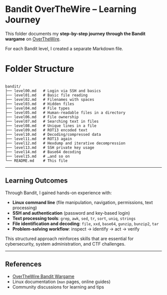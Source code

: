 # Bandit OverTheWire – Learning Journey

This folder documents my **step-by-step journey through the Bandit wargame** on [OverTheWire](https://overthewire.org/wargames/bandit/).  

For each Bandit level, I created a separate Markdown file.

# Folder Structure

```

bandit/
├── level00.md   # Login via SSH and basics
├── level01.md   # Basic file reading
├── level02.md   # Filenames with spaces
├── level03.md   # Hidden files
├── level04.md   # File types
├── level05.md   # Human-readable files in a directory
├── level06.md   # File ownership
├── level07.md   # Searching text in files
├── level08.md   # Unique lines in a file
├── level09.md   # ROT13 encoded text
├── level10.md   # Decoding/compressed data
├── level11.md   # ROT13 again
├── level12.md   # Hexdump and iterative decompression
├── level13.md   # SSH private key usage
├── level14.md   # Base64 decoding
├── level15.md   # …and so on
└── README.md    # This file

```

---

## Learning Outcomes

Through Bandit, I gained hands-on experience with:

- **Linux command line** (file manipulation, navigation, permissions, text processing)  
- **SSH and authentication** (password and key-based login)  
- **Text processing tools**: `grep`, `awk`, `sed`, `tr`, `sort`, `uniq`, `strings`  
- **File identification and decoding**: `file`, `xxd`, `base64`, `gunzip`, `bunzip2`, `tar`  
- **Problem-solving workflow**: inspect → identify → act → verify  

This structured approach reinforces skills that are essential for cybersecurity, system administration, and CTF challenges.

---

## References

- [OverTheWire Bandit Wargame](https://overthewire.org/wargames/bandit/)  
- Linux documentation (`man` pages, online guides)  
- Community discussions for learning and tips
  
```

